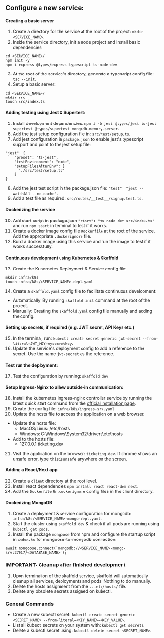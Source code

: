 ## Configure a new service:

#### Creating a basic server

1. Create a directory for the service at the root of the project: `mkdir <SERVICE_NAME>`.
2. Inside the service directory, init a node project and install basic dependencies:

```
cd <SERVICE_NAME>/
npm init -y
npm i express @types/express typescript ts-node-dev
```

3. At the root of the service's directory, generate a typescript config file: `tsc --init`.
4. Setup a basic server:

```
cd <SERVICE_NAME>/
mkdir src
touch src/index.ts
```

#### Adding testing using Jest & Supertest:

5. Install development dependencies: `npm i -D jest @types/jest ts-jest supertest @types/supertest mongodb-memory-server`.
6. Add the jest setup configuration file in: `src/test/setup.ts`.
7. Add jest configuration in `package.json` to enable jest's typescript support and point to the jest setup file:

```
"jest": {
    "preset": "ts-jest",
    "testEnvironment": "node",
    "setupFilesAfterEnv": [
      "./src/test/setup.ts"
    ]
}
```

8. Add the jest test script in the package.json file: `"test": "jest --watchAll --no-cache"`.
9. Add a test file as required: `src/routes/__test__/signup.test.ts`.

#### Dockerizing the service

10. Add start script in package.json `"start": "ts-node-dev src/index.ts"` and run `npm start` in terminal to test if it works.
11. Create a docker image config file `Dockerfile` at the root of the service. Add the appropriate `.dockerignore` file.
12. Build a docker image using this service and run the image to test if it works successfully.

#### Continuous development using Kubernetes & Skaffold

13. Create the Kubernetes Deployment & Service config file:

```
mkdir infra/k8s
touch infra/k8s/<SERVICE_NAME>-depl.yaml
```

14. Create a `skaffold.yaml` config file to facilitate continuous development:

- Automatically: By running `skaffold init` command at the root of the project.
- Manually: Creating the `skaffold.yaml` config file manually and adding the config.

#### Setting up secrets, if required (e.g. JWT secret, API Keys etc.)

15. In the terminal, run: `kubectl create secret generic jwt-secret --from-literal=JWT_KEY=mysecretkey`.
16. Update the service's deployment config to add a reference to the secret. Use the name `jwt-secret` as the reference.

#### Test run the deployment:

17. Test the configuration by running: `skaffold dev`

#### Setup Ingress-Nginx to allow outside-in communication:

18. Install the kubernetes ingress-nginx controller service by running the latest quick start command from the [official installation page](https://kubernetes.github.io/ingress-nginx/deploy/).
19. Create the config file: `infra/k8s/ingress-srv.yaml`
20. Update the hosts file to access the application on a web browser:

- Update the hosts file:
  - MacOS/Linus: /etc/hosts
  - Windows: C:\Windows\System32\drivers\etc\hosts
- Add to the hosts file:
  - 127.0.0.1 ticketing.dev

21. Visit the application on the browser: `ticketing.dev`. If chrome shows an unsafe error, type `thisisunsafe` anywhere on the screen.

#### Adding a React/Next app

22. Create a `client` directory at the root level.
23. Install react dependencies `npm install react react-dom next`.
24. Add the `Dockerfile` & `.dockerignore` config files in the client directory.

#### Dockerizing MongoDB

1. Create a deployment & service configuration for mongodb: `infra/k8s/<SERVICE_NAME>-mongo-depl.yaml`.
2. Start the cluster using `skaffold dev` & check if all pods are running using `kubectl get pods`.
3. Install the package `mongoose` from npm and configure the startup script in `index.ts` for mongoose-to-mongodb connection:

```
await mongoose.connect(`mongodb://<SERVICE_NAME>-mongo-srv:27017/<DATABASE_NAME>`);
```

### IMPORTANT: Cleanup after finished development

1. Upon termination of the skaffold service, skaffold will automatically cleanup all services, deployments and pods. Nothing to do manually.
2. Delete the hosts assignment from the `...etc/hosts/` file.
3. Delete any obsolete secrets assigned on kubectl.

### General Commands

- Create a new kubectl secret: `kubectl create secret generic <SECRET_NAME> --from-literal=<KEY_NAME>=<KEY_VALUE>`.
- List all kubectl secrets on your system with: `kubectl get secrets`.
- Delete a kubectl secret using: `kubectl delete secret <SECRET_NAME>`.
